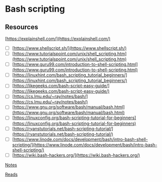 # Bash scripting

## Resources

[https://explainshell.com/](https://explainshell.com/)

- [ ]  [https://www.shellscript.sh/](https://www.shellscript.sh/)
- [ ]  [https://www.tutorialspoint.com/unix/shell_scripting.htm](https://www.tutorialspoint.com/unix/shell_scripting.htm)
- [ ]  [https://www.guru99.com/introduction-to-shell-scripting.html](https://www.guru99.com/introduction-to-shell-scripting.html)
- [ ]  [https://linuxhint.com/bash_scripting_tutorial_beginners/](https://linuxhint.com/bash_scripting_tutorial_beginners/)
- [ ]  [https://likegeeks.com/bash-script-easy-guide/](https://likegeeks.com/bash-script-easy-guide/)
- [ ]  [https://cs.lmu.edu/~ray/notes/bash/](https://cs.lmu.edu/~ray/notes/bash/)
- [ ]  [https://www.gnu.org/software/bash/manual/bash.html](https://www.gnu.org/software/bash/manual/bash.html)
- [ ]  [https://linuxconfig.org/bash-scripting-tutorial-for-beginners](https://linuxconfig.org/bash-scripting-tutorial-for-beginners)
- [ ]  [https://ryanstutorials.net/bash-scripting-tutorial/](https://ryanstutorials.net/bash-scripting-tutorial/)
- [ ]  [https://www.linode.com/docs/development/bash/intro-bash-shell-scripting/](https://www.linode.com/docs/development/bash/intro-bash-shell-scripting/)
- [ ]  [https://wiki.bash-hackers.org/](https://wiki.bash-hackers.org/)

[Notes](Bash%20scripting/Notes.md)

[Reads](Bash%20scripting/Reads.md)
